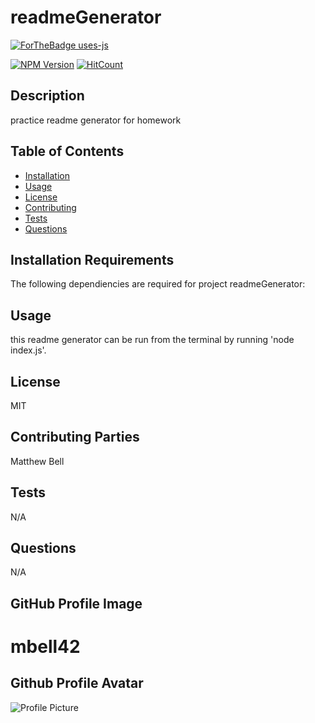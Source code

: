 # readmeGenerator

  [![ForTheBadge uses-js](http://ForTheBadge.com/images/badges/uses-js.svg)](http://ForTheBadge.com)

  [![NPM Version](https://img.shields.io/npm/v/npm.svg?style=flat)]()
  [![HitCount](http://hits.dwyl.com/{username}/{project}.svg)](http://hits.dwyl.com/{username}/{project})

  ## Description
  practice readme generator for homework

  ## Table of Contents
  - [Installation](#Installation)
  - [Usage](Usage)
  - [License](#License)
  - [Contributing](#Contributing)
  - [Tests](#Tests)
  - [Questions](#Questions)
  
  ## Installation Requirements
  The following dependiencies are required for project readmeGenerator: 
  
  ## Usage
  this readme generator can be run from the terminal by running 'node index.js'.

  ## License
  MIT

  ## Contributing Parties
  Matthew Bell

  ## Tests
  N/A

  ## Questions
  N/A

  ## GitHub Profile Image
  # mbell42

  ## Github Profile Avatar
  ![Profile Picture](https://avatars3.githubusercontent.com/u/11791361?v=4=250x)

  